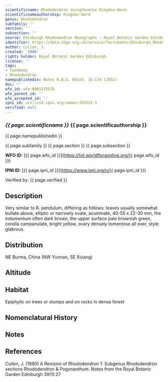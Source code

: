 ```yaml
---
scientificname: Rhododendron seinghkuense Kingdon-Ward
scientificnameauthorship: Kingdon-Ward
genus: Rhododendron
subfamily: ''
section: ''
subsection: ''
source: Edinburgh Rhododendron Monographs – Royal Botanic Garden Edinburgh
identifier: https://data.rbge.org.uk/service/factsheets/Edinburgh_Rhododendron_Monographs.xhtml
author: Cullen, J.
created: '1980'
rights holder: Royal Botanic Garden Edinburgh
license: ''
tags:
- taxonomy
- Rhododendron
namepublishedin: Notes R.B.G. Edinb. 16:174 (1931)
doi: ''
wfo_id: wfo-0001275535
wfo_parent_id: ''
wfo_accepted_id: ''
ipni_id: urn:lsid:ipni.org:names:333322-1
verified: null
---
```

### _{{ page.scientificname }}_ {{ page.scientificauthorship }}
 {{ page.namepublishedin }}

{{ page.subfamily }} {{ page.section }} {{ page.subsection }}

**WFO ID:** [{{ page.wfo_id }}](https://list.worldfloraonline.org/{{ page.wfo_id }})

**IPNI ID:** [{{ page.ipni_id }}](https://www.ipni.org/n/{{ page.ipni_id }})

Verified by: {{ page.verified }}



## Description
Very similar to R. pendulum, differing as follows: leaves usually somewhat bullate above, elliptic or narrowly ovate, acuminate, 40-55 x 22-30 mm, the indumentum often dark brown, the upper surface pale brownish green, corolla campanulate, bright yellow, ovary densely tomentose all over, style glabrous.

## Distribution
NE Burma, China (NW Yunnan, SE Xizang)

## Altitude


## Habitat
Epiphytic on trees or stumps and on rocks in dense forest

## Nomenclatural History

                       
## Notes


## References

Cullen, J. (1980) A Revision of Rhododendron 1: Subgenus Rhododendron sections Rhododendron & Pogonanthum. Notes from the Royal Botanic Garden Edinburgh 39(1):27
